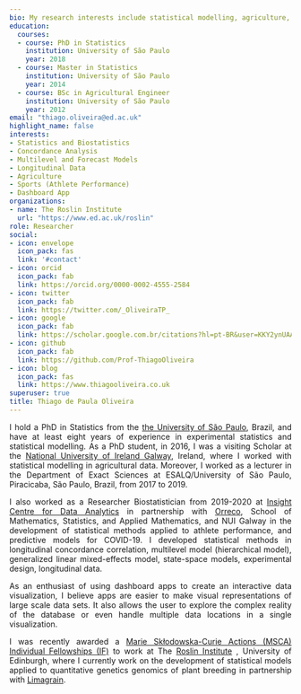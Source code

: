 ```yaml
---
bio: My research interests include statistical modelling, agriculture, genetics, and sports.
education:
  courses:
  - course: PhD in Statistics
    institution: University of São Paulo
    year: 2018
  - course: Master in Statistics
    institution: University of São Paulo
    year: 2014
  - course: BSc in Agricultural Engineer
    institution: University of São Paulo
    year: 2012
email: "thiago.oliveira@ed.ac.uk"
highlight_name: false
interests:
- Statistics and Biostatistics
- Concordance Analysis
- Multilevel and Forecast Models
- Longitudinal Data
- Agriculture
- Sports (Athlete Performance)
- Dashboard App
organizations:
- name: The Roslin Institute
  url: "https://www.ed.ac.uk/roslin"
role: Researcher
social:
- icon: envelope
  icon_pack: fas
  link: '#contact'
- icon: orcid
  icon_pack: fab
  link: https://orcid.org/0000-0002-4555-2584
- icon: twitter
  icon_pack: fab
  link: https://twitter.com/_OliveiraTP_
- icon: google
  icon_pack: fab
  link: https://scholar.google.com.br/citations?hl=pt-BR&user=KKY2ynUAAAAJ
- icon: github
  icon_pack: fab
  link: https://github.com/Prof-ThiagoOliveira
- icon: blog
  icon_pack: fas
  link: https://www.thiagooliveira.co.uk
superuser: true
title: Thiago de Paula Oliveira
---
```


<p align="justify">
I hold a PhD in Statistics from the <a href="https://www.esalq.usp.br/"> the University of São Paulo</a>, Brazil, and have at least eight years of experience in experimental statistics and statistical modelling. As a PhD student, in 2016, I was a visiting Scholar at the <a href="http://www.nuigalway.ie/">National University of Ireland Galway</a>, Ireland, where I worked with statistical modelling in agricultural data. Moreover, I worked as a lecturer in the Department of Exact Sciences at ESALQ/University of São Paulo, Piracicaba, São Paulo, Brazil, from 2017 to 2019.
</p>

<p align="justify">
I also worked as a Researcher Biostatistician from 2019-2020 at <a href="https://www.insight-centre.org/">Insight Centre for Data Analytics</a> in partnership with <a href="https://www.orreco.com/">Orreco</a>, School of Mathematics, Statistics, and Applied Mathematics, and NUI Galway in the development of statistical methods applied to athlete performance, and predictive models for COVID-19. I developed statistical methods in longitudinal concordance correlation, multilevel model (hierarchical model), generalized linear mixed-effects model, state-space models, experimental design, longitudinal data. 
</p>

<p align="justify">
As an enthusiast of using dashboard apps to create an interactive data visualization, I believe apps are easier to make visual representations of large scale data sets. It also allows the user to explore the complex reality of the database or even handle multiple data locations in a single visualization.
</p>

<p align="justify">
I was recently awarded a <a href="https://ec.europa.eu/research/mariecurieactions/actions/individual-fellowships_en">Marie Skłodowska-Curie Actions (MSCA) Individual Fellowships (IF)</a> to work at The <a href="https://www.ed.ac.uk/roslin">Roslin Institute</a> , University of Edinburgh, where I currently work on the development of statistical models applied to quantitative genetics genomics of plant breeding in partnership with <a href="https://www.lgseeds.co.uk/">Limagrain</a>.
</p>

